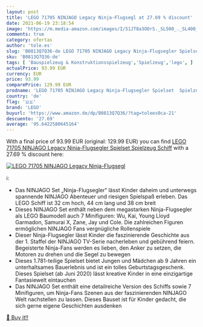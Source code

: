 ```yaml
---
layout: post
title: 'LEGO 71705 NINJAGO Legacy Ninja-Flugsegl at 27.69 % discount'
date: 2021-06-19 23:18:54
image: 'https://m.media-amazon.com/images/I/51JT8a3OOrS._SL500_._SL400_.jpg'
comments: true
category: ofertas
author: 'tole.es'
slug: 'B0813Q7Q36-de LEGO 71705 NINJAGO Legacy Ninja-Flugsegler Spielset...'
sku: 'B0813Q7Q36-de'
tags: [ 'Bauspielzeug & Konstruktionsspielzeug','Spielzeug','lego', ]
actualPrice: 93.99 EUR
currency: EUR
price: 93.99
comparePrice: 129.99 EUR
prodname: 'LEGO 71705 NINJAGO Legacy Ninja-Flugsegler Spielset  Spielzeug Schiff'
country: 'de'
flag: '🇩🇪'
brand: 'LEGO'
buyurl: 'https://www.amazon.de/dp/B0813Q7Q36/?tag=tolees0ca-21'
descuento: '27.69'
average: '95.6422580645164'
---
```


With a final price of 93.99 EUR (original: 129.99 EUR) you can find [LEGO 71705 NINJAGO Legacy Ninja-Flugsegler Spielset  Spielzeug Schiff](https://www.amazon.de/dp/B0813Q7Q36/?tag=tolees0ca-21) with a  27.69 % discount here:

[![LEGO 71705 NINJAGO Legacy Ninja-Flugsegl](https://m.media-amazon.com/images/I/51JT8a3OOrS._SL500_._SL400_.jpg)](https://www.amazon.de/dp/B0813Q7Q36/?tag=tolees0ca-21)

ℹ️:

- Das NINJAGO Set „Ninja-Flugsegler“ lässt Kinder daheim und unterwegs spannende NINJAGO Abenteuer und riesigen Spielspaß erleben. Das LEGO Schiff ist 32 cm hoch, 44 cm lang und 38 cm breit
- Dieses NINJAGO Set enthält neben dem megastarken Ninja-Flugsegler als LEGO Baumodell auch 7 Minifiguren: Wu, Kai, Young Lloyd Garmadon, Samurai X, Zane, Jay und Cole. Die zahlreichen Figuren ermöglichen NINJAGO Fans vergnügliche Rollenspiele
- Dieser Ninja-Flugsegler lässt Kinder die faszinierende Geschichte aus der 1. Staffel der NINJAGO TV-Serie nacherleben und gebührend feiern. Begeisterte Ninja-Fans werden es lieben, den Anker zu setzen, die Motoren zu drehen und die Segel zu bewegen
- Dieses 1.781-teilige Spielset bietet Jungen und Mädchen ab 9 Jahren ein unterhaltsames Bauerlebnis und ist ein tolles Geburtstagsgeschenk. Dieses Spielset (ab Juni 2020) lässt kreative Kinder in eine einzigartige Fantasiewelt eintauchen
- Das NINJAGO Set enthält eine detailreiche Version des Schiffs sowie 7 Minifiguren, um Ninja-Fans Szenen aus der faszinierenden NINJAGO Welt nachstellen zu lassen. Dieses Bauset ist für Kinder gedacht, die sich gerne eigene Geschichten ausdenken

[🛒 Buy it!!](https://www.amazon.de/dp/B0813Q7Q36/?tag=tolees0ca-21)
